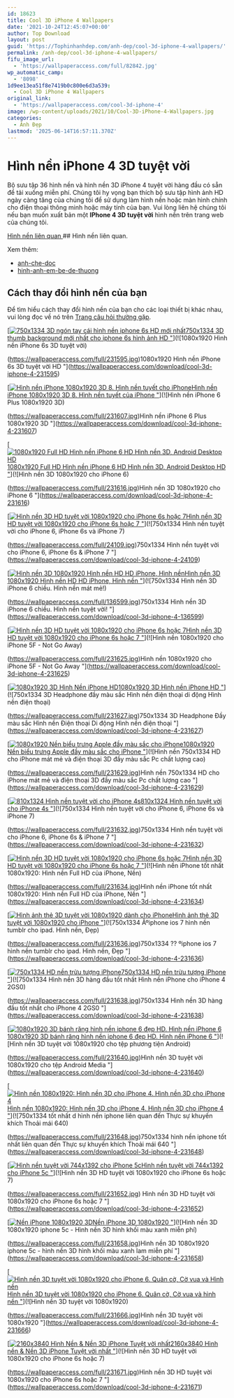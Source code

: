 ```yaml
---
id: 18623
title: Cool 3D iPhone 4 Wallpapers
date: '2021-10-24T12:45:07+00:00'
author: Top Download
layout: post
guid: 'https://Tophinhanhdep.com/anh-dep/cool-3d-iphone-4-wallpapers/'
permalink: /anh-dep/cool-3d-iphone-4-wallpapers/
fifu_image_url:
  - 'https://wallpaperaccess.com/full/82842.jpg'
wp_automatic_camp:
  - '8098'
1d9ee13ea51f8e7419b0c800e6d3a539:
  - Cool 3D iPhone 4 Wallpapers
original_link:
  - 'https://wallpaperaccess.com/cool-3d-iphone-4'
image: /wp-content/uploads/2021/10/Cool-3D-iPhone-4-Wallpapers.jpg
categories:
  - Ảnh Đẹp
lastmod: '2025-06-14T16:57:11.370Z'
---
```

# Hình nền iPhone 4 3D tuyệt vời

Bộ sưu tập 36 hình nền và hình nền 3D iPhone 4 tuyệt vời hàng đầu có sẵn để tải xuống miễn phí. Chúng tôi hy vọng bạn thích bộ sưu tập hình ảnh HD ngày càng tăng của chúng tôi để sử dụng làm hình nền hoặc màn hình chính cho điện thoại thông minh hoặc máy tính của bạn. Vui lòng liên hệ chúng tôi nếu bạn muốn xuất bản một **IPhone 4 3D tuyệt vời** hình nền trên trang web của chúng tôi.

[Hình nền liên quan ](#related) ## Hình nền liên quan.

   
 Xem thêm:

   
- [anh-che-doc](https://tophinhanhdep.com/anh-che/anh-che-doc/)
- [hinh-anh-em-be-de-thuong](https://tophinhanhdep.com/hinh-anh-de-thuong/hinh-anh-em-be-de-thuong/)

## Cách thay đổi hình nền của bạn

Để tìm hiểu cách thay đổi hình nền của bạn cho các loại thiết bị khác nhau, vui lòng đọc về nó trên [Trang câu hỏi thường gặp](https://tophinhanhdep.com/faq/).

  
[[![750x1334 3D ngón tay cái hình nền iphone 6s HD mới nhất](https://wallpaperaccess.com/full/82842.jpg)750x1334 3D thumb background mới nhất cho iphone 6s hình ảnh HD "](https://wallpaperaccess.com/download/cool-3d-iphone-4-82842)](![1080x1920 Hình nền iPhone 6s 3D tuyệt vời)

(https://wallpaperaccess.com/full/231595.jpg)1080x1920 Hình nền iPhone 6s 3D tuyệt vời HD "](https://wallpaperaccess.com/download/cool-3d-iphone-4-231595)

[[![Hình nền iPhone 1080x1920 3D 8. Hình nền tuyết cho iPhone](https://wallpaperaccess.com/full/231606.jpg)Hình nền iPhone 1080x1920 3D 8. Hình nền tuyết của iPhone "](https://wallpaperaccess.com/download/cool-3d-iphone-4-231606)](![Hình nền iPhone 6 Plus 1080x1920 3D)

(https://wallpaperaccess.com/full/231607.jpg)Hình nền iPhone 6 Plus 1080x1920 3D "](https://wallpaperaccess.com/download/cool-3d-iphone-4-231607)

[[![1080x1920 Full HD Hình nền iPhone 6 HD Hình nền 3D, Android Desktop HD](https://wallpaperaccess.com/full/231612.jpg)1080x1920 Full HD Hình nền iPhone 6 HD Hình nền 3D, Android Desktop HD "](https://wallpaperaccess.com/download/cool-3d-iphone-4-231612)](![Hình nền 3D 1080x1920 cho iPhone 6)

(https://wallpaperaccess.com/full/231616.jpg)Hình nền 3D 1080x1920 cho iPhone 6 "](https://wallpaperaccess.com/download/cool-3d-iphone-4-231616)

[[![Hình nền 3D HD tuyệt vời 1080x1920 cho iPhone 6s hoặc 7](https://wallpaperaccess.com/full/231619.jpg)Hình nền 3D HD tuyệt vời 1080x1920 cho iPhone 6s hoặc 7 "](https://wallpaperaccess.com/download/cool-3d-iphone-4-231619)](![750x1334 Hình nền tuyệt vời cho iPhone 6, iPhone 6s và iPhone 7)

(https://wallpaperaccess.com/full/24109.jpg)750x1334 Hình nền tuyệt vời cho iPhone 6, iPhone 6s &amp; iPhone 7 "](https://wallpaperaccess.com/download/cool-3d-iphone-4-24109)

[[![Hình nền 3D 1080x1920 Hình nền HD HD iPhone, Hình nền](https://wallpaperaccess.com/full/231621.jpg)Hình nền 3D 1080x1920 Hình nền HD HD iPhone, Hình nền "](https://wallpaperaccess.com/download/cool-3d-iphone-4-231621)](![750x1334 Hình nền 3D iPhone 6 chiều.  Hình nền mát mẻ!)

(https://wallpaperaccess.com/full/136599.jpg)750x1334 Hình nền 3D iPhone 6 chiều. Hình nền tuyệt vời! "](https://wallpaperaccess.com/download/cool-3d-iphone-4-136599)

[[![Hình nền 3D HD tuyệt vời 1080x1920 cho iPhone 6s hoặc 7](https://wallpaperaccess.com/full/231623.jpg)Hình nền 3D HD tuyệt vời 1080x1920 cho iPhone 6s hoặc 7 "](https://wallpaperaccess.com/download/cool-3d-iphone-4-231623)](![Hình nền 1080x1920 cho iPhone 5F - Not Go Away)

(https://wallpaperaccess.com/full/231625.jpg)Hình nền 1080x1920 cho iPhone 5F - Not Go Away "](https://wallpaperaccess.com/download/cool-3d-iphone-4-231625)

[[![1080x1920 3D Hình Nền iPhone HD](https://wallpaperaccess.com/full/231626.jpg)1080x1920 3D Hình nền iPhone HD "](https://wallpaperaccess.com/download/cool-3d-iphone-4-231626)](![750x1334 3D Headphone đầy màu sắc Hình nền điện thoại di động Hình nền điện thoại)

(https://wallpaperaccess.com/full/231627.jpg)750x1334 3D Headphone Đầy màu sắc Hình nền Điện thoại Di động Hình nền điện thoại "](https://wallpaperaccess.com/download/cool-3d-iphone-4-231627)

[[![1080x1920 Nền biểu trưng Apple đầy màu sắc cho iPhone](https://wallpaperaccess.com/full/231628.jpg)1080x1920 Nền biểu trưng Apple đầy màu sắc cho iPhone "](https://wallpaperaccess.com/download/cool-3d-iphone-4-231628)](![Hình nền 750x1334 HD cho iPhone mát mẻ và điện thoại 3D đầy màu sắc Pc chất lượng cao)

(https://wallpaperaccess.com/full/231629.jpg)Hình nền 750x1334 HD cho iPhone mát mẻ và điện thoại 3D đầy màu sắc Pc chất lượng cao "](https://wallpaperaccess.com/download/cool-3d-iphone-4-231629)

[[![810x1324 Hình nền tuyệt vời cho iPhone 4s](https://wallpaperaccess.com/full/231631.jpg)810x1324 Hình nền tuyệt vời cho iPhone 4s "](https://wallpaperaccess.com/download/cool-3d-iphone-4-231631)](![750x1334 Hình nền tuyệt vời cho iPhone 6, iPhone 6s và iPhone 7)

(https://wallpaperaccess.com/full/231632.jpg)750x1334 Hình nền tuyệt vời cho iPhone 6, iPhone 6s &amp; iPhone 7 "](https://wallpaperaccess.com/download/cool-3d-iphone-4-231632)

[[![Hình nền 3D HD tuyệt vời 1080x1920 cho iPhone 6s hoặc 7](https://wallpaperaccess.com/full/231633.jpg)Hình nền 3D HD tuyệt vời 1080x1920 cho iPhone 6s hoặc 7 "](https://wallpaperaccess.com/download/cool-3d-iphone-4-231633)](![Hình nền iPhone tốt nhất 1080x1920: Hình nền Full HD của iPhone, Nền)

(https://wallpaperaccess.com/full/231634.jpg)Hình nền iPhone tốt nhất 1080x1920: Hình nền Full HD của iPhone, Nền "](https://wallpaperaccess.com/download/cool-3d-iphone-4-231634)

[[![Hình ảnh thẻ 3D tuyệt vời 1080x1920 dành cho iPhone](https://wallpaperaccess.com/full/231635.jpg)Hình ảnh thẻ 3D tuyệt vời 1080x1920 cho iPhone "](https://wallpaperaccess.com/download/cool-3d-iphone-4-231635)](![750x1334 Âºiphone ios 7 hình nền tumblr cho ipad.  Hình nền, Đẹp)

(https://wallpaperaccess.com/full/231636.jpg)750x1334 ?? ºiphone ios 7 hình nền tumblr cho ipad. Hình nền, Đẹp "](https://wallpaperaccess.com/download/cool-3d-iphone-4-231636)

[[![750x1334 HD nền trừu tượng iPhone](https://wallpaperaccess.com/full/209408.jpg)750x1334 HD nền trừu tượng iPhone "](https://wallpaperaccess.com/download/cool-3d-iphone-4-209408)](![750x1334 Hình nền 3D hàng đầu tốt nhất Hình nền iPhone cho iPhone 4 2GS0)

(https://wallpaperaccess.com/full/231638.jpg)750x1334 Hình nền 3D hàng đầu tốt nhất cho iPhone 4 2GS0 "](https://wallpaperaccess.com/download/cool-3d-iphone-4-231638)

[[![1080x1920 3D bánh răng hình nền iphone 6 đẹp HD.  Hình nền iPhone 6](https://wallpaperaccess.com/full/231639.jpg)1080x1920 3D bánh răng hình nền iphone 6 đẹp HD. Hình nền iPhone 6 "](https://wallpaperaccess.com/download/cool-3d-iphone-4-231639)](![Hình nền 3D tuyệt vời 1080x1920 cho tệp phương tiện Android)

(https://wallpaperaccess.com/full/231640.jpg)Hình nền 3D tuyệt vời 1080x1920 cho tệp Android Media "](https://wallpaperaccess.com/download/cool-3d-iphone-4-231640)

[[![Hình nền 1080x1920: Hình nền 3D cho iPhone 4. Hình nền 3D cho iPhone 4](https://wallpaperaccess.com/full/231641.jpg)Hình nền 1080x1920: Hình nền 3D cho iPhone 4. Hình nền 3D cho iPhone 4 "](https://wallpaperaccess.com/download/cool-3d-iphone-4-231641)](![750x1334 tốt nhất d hình nền iphone liên quan đến Thực sự khuyến khích Thoải mái 640)

(https://wallpaperaccess.com/full/231648.jpg)750x1334 hình nền iphone tốt nhất liên quan đến Thực sự khuyến khích Thoải mái 640 "](https://wallpaperaccess.com/download/cool-3d-iphone-4-231648)

[[![Hình nền tuyệt vời 744x1392 cho iPhone 5c](https://wallpaperaccess.com/full/231650.jpg)Hình nền tuyệt vời 744x1392 cho iPhone 5c "](https://wallpaperaccess.com/download/cool-3d-iphone-4-231650)](![Hình nền 3D HD tuyệt vời 1080x1920 cho iPhone 6s hoặc 7)

(https://wallpaperaccess.com/full/231652.jpg) Hình nền 3D HD tuyệt vời 1080x1920 cho iPhone 6s hoặc 7 "](https://wallpaperaccess.com/download/cool-3d-iphone-4-231652)

[[![Nền iPhone 1080x1920 3D](https://wallpaperaccess.com/full/231655.jpg)Nền iPhone 3D 1080x1920 "](https://wallpaperaccess.com/download/cool-3d-iphone-4-231655)](![Hình nền 3D 1080x1920 iphone 5c - Hình nền 3D hình khối màu xanh miễn phí)

(https://wallpaperaccess.com/full/231658.jpg)Hình nền 3D 1080x1920 iphone 5c - hình nền 3D hình khối màu xanh lam miễn phí "](https://wallpaperaccess.com/download/cool-3d-iphone-4-231658)

[[![Hình nền 3D tuyệt vời 1080x1920 cho iPhone 6. Quân cờ, Cờ vua và Hình nền](https://wallpaperaccess.com/full/231664.jpg)Hình nền 3D tuyệt vời 1080x1920 cho iPhone 6. Quân cờ, Cờ vua và hình nền "](https://wallpaperaccess.com/download/cool-3d-iphone-4-231664)](![Hình nền 3D tuyệt vời 1080x1920)

(https://wallpaperaccess.com/full/231666.jpg)Hình nền 3D tuyệt vời 1080x1920 "](https://wallpaperaccess.com/download/cool-3d-iphone-4-231666)

[[![2160x3840 Hình Nền & Nền 3D iPhone Tuyệt vời nhất](https://wallpaperaccess.com/full/231668.jpg)2160x3840 Hình nền &amp; Nền 3D iPhone Tuyệt vời nhất "](https://wallpaperaccess.com/download/cool-3d-iphone-4-231668)](![Hình nền 3D HD tuyệt vời 1080x1920 cho iPhone 6s hoặc 7)

(https://wallpaperaccess.com/full/231671.jpg)Hình nền 3D HD tuyệt vời 1080x1920 cho iPhone 6s hoặc 7 "](https://wallpaperaccess.com/download/cool-3d-iphone-4-231671)
